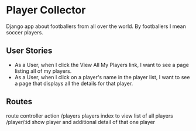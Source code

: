 # Player Collector

Django app about footballers from all over the world. By footballers I mean soccer players.

## User Stories
- As a User, when I click the View All My Players link, I want to see a page listing all of my players.
- As a User, when I click on a player's name in the player list, I want to see a page that displays all the details for that player.

## Routes

route controller action
/players players index to view list of all players
/player/:id show player and additional detail of that one player